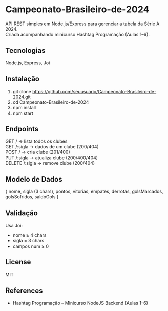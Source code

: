 # Campeonato-Brasileiro-de-2024

API REST simples em Node.js/Express para gerenciar a tabela da Série A 2024.  
Criada acompanhando minicurso Hashtag Programação (Aulas 1–6).

## Tecnologias  
Node.js, Express, Joi  

## Instalação  
1. git clone https://github.com/seuusuario/Campeonato-Brasileiro-de-2024.git  
2. cd Campeonato-Brasileiro-de-2024  
3. npm install  
4. npm start  

## Endpoints  
GET    /          → lista todos os clubes  
GET    /:sigla    → dados de um clube (200/404)  
POST   /          → cria clube (201/400)  
PUT    /:sigla    → atualiza clube (200/400/404)  
DELETE /:sigla    → remove clube (200/404)  

## Modelo de Dados  
{ nome, sigla (3 chars), pontos, vitorias, empates, derrotas, golsMarcados, golsSofridos, saldoGols }  

## Validação  
Usa Joi:  
- nome ≥ 4 chars  
- sigla = 3 chars  
- campos num ≥ 0  

## License  
MIT  

## References  
- Hashtag Programação – Minicurso NodeJS Backend (Aulas 1–6) 
